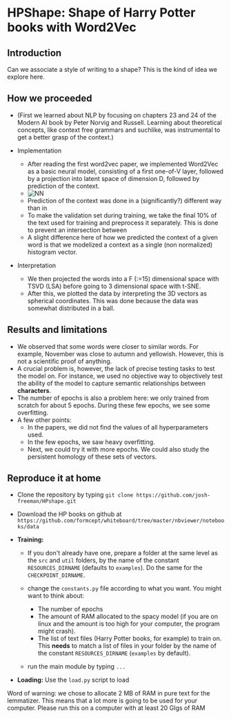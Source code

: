 # HPShape: Shape of Harry Potter books with Word2Vec

## Introduction

Can we associate a style of writing to a shape? This is the kind of idea we explore here. 

## How we proceeded

- (First we learned about NLP by focusing on chapters 23 and 24 of the Modern AI book by Peter Norvig and Russell. Learning about theoretical concepts, like context free grammars and suchlike, was instrumental to get a better grasp of the context.)
- Implementation
  - After reading the first word2vec paper, we implemented Word2Vec as a basic neural model, consisting of a first one-of-V layer, followed by a projection into latent space of dimension D, followed by prediction of the context. 
  - ![NN](https://user-images.githubusercontent.com/47647715/192298107-e61bd927-e448-407a-ae1c-6e9f037e5f34.png)
  - Prediction of the context was done in a (significantly?) different way than in 
  - To make the validation set during training, we take the final 10% of the text used for training and preprocess it separately. This is done to prevent an intersection between 
  - A slight difference here of how we predicted the context of a given word is that we modelized a context as a single (non normalized) histogram vector.

- Interpretation
  - We then projected the words into a F (:=15) dimensional space with TSVD (LSA) before going to 3 dimensional space with t-SNE.
  - After this, we plotted the data by interpreting the 3D vectors as spherical coordinates. This  was done because the data was somewhat distributed in a ball. 


## Results and limitations 

- We observed that some words were closer to similar words. For example, November was close to autumn and yellowish. However, this is not a scientific proof of anything. 
- A crucial problem is, however, the lack of precise testing tasks to test the model on. For instance, we used no objective way to objectively test the ability of the model to capture semantic relationships between **characters**.
- The number of epochs is also a problem here: we only trained from scratch for about 5 epochs. During these few epochs, we see some overfitting.
- A few other points:
  - In the papers, we did not find the values of all hyperparameters used.
  - In the few epochs, we saw heavy overfitting.
  - Next, we could try it with more epochs. We could also study the persistent homology of these sets of vectors.


## Reproduce it at home

- Clone the repository by typing ``git clone https://github.com/josh-freeman/HPshape.git``
- Download the HP books on github at ``https://github.com/formcept/whiteboard/tree/master/nbviewer/notebooks/data``
- **Training:** 
  - If you don't already have one, prepare a folder at the same level as the `src` and `util` folders, by the name of the constant `RESOURCES_DIRNAME` (defaults to `examples`). Do the same for the `CHECKPOINT_DIRNAME`.
  - change the ``constants.py`` file according to what you want. You might want to think about:
    - The number of epochs
    - The amount of RAM allocated to the spacy model (if you are on linux and the amount is too high for your computer, the program might crash). 
    - The list of text files (Harry Potter books, for example) to train on. This **needs** to match a list of files in your folder by the name of the constant `RESOURCES_DIRNAME` (`examples` by default). 

  - run the main module by typing ``...``

- **Loading:** Use the ``load.py`` script to load



Word of warning: we chose to allocate 2 MB of RAM in pure text for the lemmatizer. This means that a lot more is 
going to be used for your computer. Please run this on a computer with at least 20 GIgs of RAM
